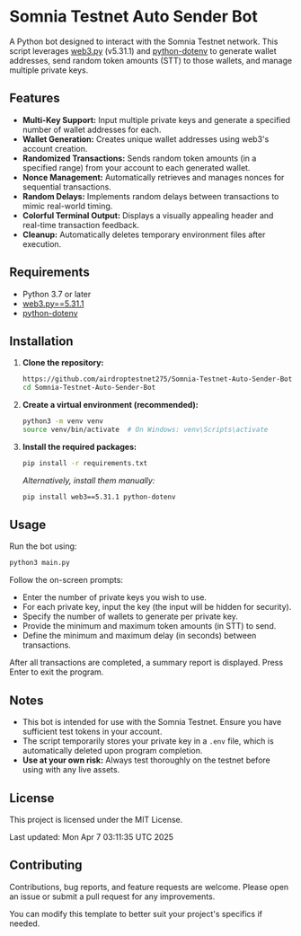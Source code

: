 # Somnia Testnet Auto Sender Bot

A Python bot designed to interact with the Somnia Testnet network. This script leverages [web3.py](https://github.com/ethereum/web3.py) (v5.31.1) and [python-dotenv](https://github.com/theskumar/python-dotenv) to generate wallet addresses, send random token amounts (STT) to those wallets, and manage multiple private keys.

## Features

- **Multi-Key Support:** Input multiple private keys and generate a specified number of wallet addresses for each.
- **Wallet Generation:** Creates unique wallet addresses using web3's account creation.
- **Randomized Transactions:** Sends random token amounts (in a specified range) from your account to each generated wallet.
- **Nonce Management:** Automatically retrieves and manages nonces for sequential transactions.
- **Random Delays:** Implements random delays between transactions to mimic real-world timing.
- **Colorful Terminal Output:** Displays a visually appealing header and real-time transaction feedback.
- **Cleanup:** Automatically deletes temporary environment files after execution.

## Requirements

- Python 3.7 or later
- [web3.py==5.31.1](https://pypi.org/project/web3/5.31.1/)
- [python-dotenv](https://pypi.org/project/python-dotenv/)

## Installation

1. **Clone the repository:**
   ```bash
   https://github.com/airdroptestnet275/Somnia-Testnet-Auto-Sender-Bot.git
   cd Somnia-Testnet-Auto-Sender-Bot
   ```

2. **Create a virtual environment (recommended):**
   ```bash
   python3 -m venv venv
   source venv/bin/activate  # On Windows: venv\Scripts\activate
   ```

3. **Install the required packages:**
   ```bash
   pip install -r requirements.txt
   ```
   *Alternatively, install them manually:*
   ```bash
   pip install web3==5.31.1 python-dotenv
   ```

## Usage

Run the bot using:
```bash
python3 main.py
```
Follow the on-screen prompts:
- Enter the number of private keys you wish to use.
- For each private key, input the key (the input will be hidden for security).
- Specify the number of wallets to generate per private key.
- Provide the minimum and maximum token amounts (in STT) to send.
- Define the minimum and maximum delay (in seconds) between transactions.

After all transactions are completed, a summary report is displayed. Press Enter to exit the program.

## Notes

- This bot is intended for use with the Somnia Testnet. Ensure you have sufficient test tokens in your account.
- The script temporarily stores your private key in a `.env` file, which is automatically deleted upon program completion.
- **Use at your own risk:** Always test thoroughly on the testnet before using with any live assets.

## License

This project is licensed under the MIT License.

Last updated: Mon Apr  7 03:11:35 UTC 2025

## Contributing

Contributions, bug reports, and feature requests are welcome. Please open an issue or submit a pull request for any improvements.


You can modify this template to better suit your project's specifics if needed.
